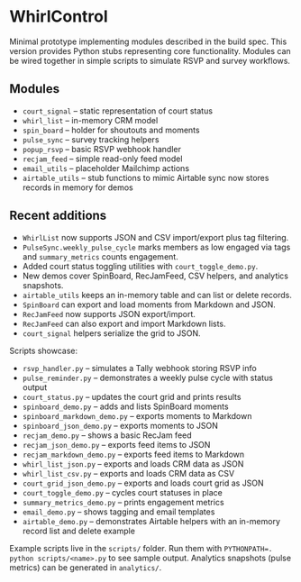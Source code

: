 # WhirlControl

Minimal prototype implementing modules described in the build spec.
This version provides Python stubs representing core functionality. Modules can
be wired together in simple scripts to simulate RSVP and survey workflows.

## Modules
- `court_signal` – static representation of court status
- `whirl_list` – in-memory CRM model
- `spin_board` – holder for shoutouts and moments
- `pulse_sync` – survey tracking helpers
- `popup_rsvp` – basic RSVP webhook handler
- `recjam_feed` – simple read-only feed model
- `email_utils` – placeholder Mailchimp actions
- `airtable_utils` – stub functions to mimic Airtable sync
  now stores records in memory for demos

## Recent additions
- `WhirlList` now supports JSON and CSV import/export plus tag filtering.
- `PulseSync.weekly_pulse_cycle` marks members as low engaged via tags and `summary_metrics` counts engagement.
- Added court status toggling utilities with `court_toggle_demo.py`.
- New demos cover SpinBoard, RecJamFeed, CSV helpers, and analytics snapshots.
- `airtable_utils` keeps an in-memory table and can list or delete records.
- `SpinBoard` can export and load moments from Markdown and JSON.
- `RecJamFeed` now supports JSON export/import.
- `RecJamFeed` can also export and import Markdown lists.
- `court_signal` helpers serialize the grid to JSON.

Scripts showcase:

- `rsvp_handler.py` – simulates a Tally webhook storing RSVP info
- `pulse_reminder.py` – demonstrates a weekly pulse cycle with status output
- `court_status.py` – updates the court grid and prints results
- `spinboard_demo.py` – adds and lists SpinBoard moments
- `spinboard_markdown_demo.py` – exports moments to Markdown
- `spinboard_json_demo.py` – exports moments to JSON
- `recjam_demo.py` – shows a basic RecJam feed
- `recjam_json_demo.py` – exports feed items to JSON
- `recjam_markdown_demo.py` – exports feed items to Markdown
- `whirl_list_json.py` – exports and loads CRM data as JSON
- `whirl_list_csv.py` – exports and loads CRM data as CSV
- `court_grid_json_demo.py` – exports and loads court grid as JSON
- `court_toggle_demo.py` – cycles court statuses in place
- `summary_metrics_demo.py` – prints engagement metrics
- `email_demo.py` – shows tagging and email templates
- `airtable_demo.py` – demonstrates Airtable helpers with an in-memory record list and delete example

Example scripts live in the `scripts/` folder. Run them with `PYTHONPATH=. python scripts/<name>.py` to see sample output.
Analytics snapshots (pulse metrics) can be generated in `analytics/`.
